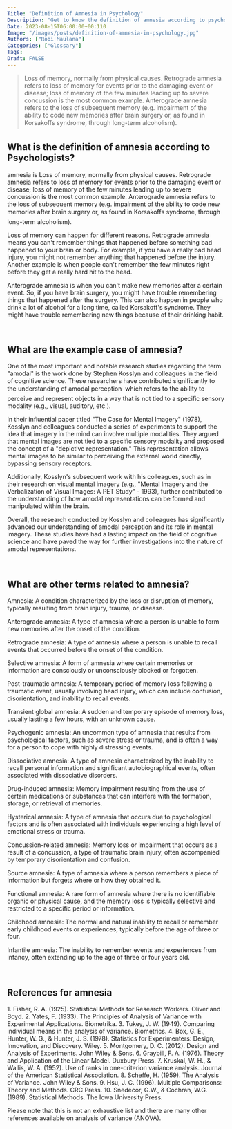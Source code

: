 ```yaml
---
Title: "Definition of Amnesia in Psychology"
Description: "Get to know the definition of amnesia according to psychologists."
Date: 2023-08-15T06:00:00+00:110
Image: "/images/posts/definition-of-amnesia-in-psychology.jpg"
Authors: ["Robi Maulana"]
Categories: ["Glossary"]
Tags: 
Draft: FALSE
---
```





> Loss of memory, normally from physical causes. Retrograde amnesia refers to loss of memory for events prior to the damaging event or disease; loss of memory of the few minutes leading up to severe concussion is the most common example. Anterograde amnesia refers to the loss of subsequent memory (e.g. impairment of the ability to code new memories after brain surgery or, as found in Korsakoffs syndrome, through long-term alcoholism).

## What is the definition of amnesia according to Psychologists?

amnesia is Loss of memory, normally from physical causes. Retrograde amnesia refers to loss of memory for events prior to the damaging event or disease; loss of memory of the few minutes leading up to severe concussion is the most common example. Anterograde amnesia refers to the loss of subsequent memory (e.g. impairment of the ability to code new memories after brain surgery or, as found in Korsakoffs syndrome, through long-term alcoholism).

Loss of memory can happen for different reasons. Retrograde amnesia means you can't remember things that happened before something bad happened to your brain or body. For example, if you have a really bad head injury, you might not remember anything that happened before the injury. Another example is when people can't remember the few minutes right before they get a really hard hit to the head.

Anterograde amnesia is when you can't make new memories after a certain event. So, if you have brain surgery, you might have trouble remembering things that happened after the surgery. This can also happen in people who drink a lot of alcohol for a long time, called Korsakoff's syndrome. They might have trouble remembering new things because of their drinking habit.

 

## What are the example case of amnesia?

One of the most important and notable research studies regarding the term "amodal" is the work done by Stephen Kosslyn and colleagues in the field of cognitive science. These researchers have contributed significantly to the understanding of amodal perception  which refers to the ability to perceive and represent objects in a way that is not tied to a specific sensory modality (e.g., visual, auditory, etc.).

In their influential paper titled "The Case for Mental Imagery" (1978), Kosslyn and colleagues conducted a series of experiments to support the idea that imagery in the mind can involve multiple modalities. They argued that mental images are not tied to a specific sensory modality and proposed the concept of a "depictive representation." This representation allows mental images to be similar to perceiving the external world directly, bypassing sensory receptors.

Additionally, Kosslyn's subsequent work with his colleagues, such as in their research on visual mental imagery (e.g., "Mental Imagery and the Verbalization of Visual Images: A PET Study" - 1993), further contributed to the understanding of how amodal representations can be formed and manipulated within the brain.

Overall, the research conducted by Kosslyn and colleagues has significantly advanced our understanding of amodal perception and its role in mental imagery. These studies have had a lasting impact on the field of cognitive science and have paved the way for further investigations into the nature of amodal representations.

 

## What are other terms related to amnesia?

Amnesia: A condition characterized by the loss or disruption of memory, typically resulting from brain injury, trauma, or disease.

Anterograde amnesia: A type of amnesia where a person is unable to form new memories after the onset of the condition.

Retrograde amnesia: A type of amnesia where a person is unable to recall events that occurred before the onset of the condition.

Selective amnesia: A form of amnesia where certain memories or information are consciously or unconsciously blocked or forgotten.

Post-traumatic amnesia: A temporary period of memory loss following a traumatic event, usually involving head injury, which can include confusion, disorientation, and inability to recall events.

Transient global amnesia: A sudden and temporary episode of memory loss, usually lasting a few hours, with an unknown cause.

Psychogenic amnesia: An uncommon type of amnesia that results from psychological factors, such as severe stress or trauma, and is often a way for a person to cope with highly distressing events.

Dissociative amnesia: A type of amnesia characterized by the inability to recall personal information and significant autobiographical events, often associated with dissociative disorders.

Drug-induced amnesia: Memory impairment resulting from the use of certain medications or substances that can interfere with the formation, storage, or retrieval of memories.

Hysterical amnesia: A type of amnesia that occurs due to psychological factors and is often associated with individuals experiencing a high level of emotional stress or trauma.

Concussion-related amnesia: Memory loss or impairment that occurs as a result of a concussion, a type of traumatic brain injury, often accompanied by temporary disorientation and confusion.

Source amnesia: A type of amnesia where a person remembers a piece of information but forgets where or how they obtained it.

Functional amnesia: A rare form of amnesia where there is no identifiable organic or physical cause, and the memory loss is typically selective and restricted to a specific period or information.

Childhood amnesia: The normal and natural inability to recall or remember early childhood events or experiences, typically before the age of three or four.

Infantile amnesia: The inability to remember events and experiences from infancy, often extending up to the age of three or four years old.

 

## References for amnesia

1\. Fisher, R. A. (1925). Statistical Methods for Research Workers. Oliver and Boyd. 2. Yates, F. (1933). The Principles of Analysis of Variance with Experimental Applications. Biometrika. 3. Tukey, J. W. (1949). Comparing individual means in the analysis of variance. Biometrics. 4. Box, G. E., Hunter, W. G., & Hunter, J. S. (1978). Statistics for Experimenters: Design, Innovation, and Discovery. Wiley. 5. Montgomery, D. C. (2012). Design and Analysis of Experiments. John Wiley & Sons. 6. Graybill, F. A. (1976). Theory and Application of the Linear Model. Duxbury Press. 7. Kruskal, W. H., & Wallis, W. A. (1952). Use of ranks in one-criterion variance analysis. Journal of the American Statistical Association. 8. Scheffe, H. (1959). The Analysis of Variance. John Wiley & Sons. 9. Hsu, J. C. (1996). Multiple Comparisons: Theory and Methods. CRC Press. 10. Snedecor, G.W., & Cochran, W.G. (1989). Statistical Methods. The Iowa University Press.

Please note that this is not an exhaustive list and there are many other references available on analysis of variance (ANOVA).
